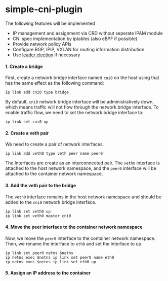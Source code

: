 # simple-cni-plugin

The following features will be implemented
- IP management and assignment via CRD without seperate IPAM module
- CNI spec implementation by iptables (also eBPF if possible)
- Provide network policy APIs
- Configure BGP, IPIP, VXLAN for routing information distribution
- Use [leader election](https://pkg.go.dev/k8s.io/client-go/tools/leaderelection) if necessary

#### 1. Create a bridge

First, create a network bridge interface named `cni0` on the host
using that has the same effect as the following command:

```shell
ip link add cni0 type bridge
```

By default, `cni0` network bridge interface will be administratively down,
which means traffic will not flow through the network bridge interface.
To enable traffic flow, we need to set the network bridge interface to:

```shell
ip link set cni0 up
```

#### 2. Create a veth pair

We need to create a pair of network interfaces.

```shell
ip link add veth0 type veth peer name peer0
```

The Interfaces are create as an interconnected pair.
The `veth0` interface is attached to the host network namespace,
and the `peer0` interface will be attached to the container network namespace.

#### 3. Add the veth pair to the bridge

The `veth0` interface remains in the host network namespace
and should be added to the `cni0` network bridge interface.

```shell
ip link set veth0 up
ip link set veth0 master cni0
```

#### 4. Move the peer interface to the container network namespace

Now, we move the `peer0` interface to the container network namespace.
Then, we rename the interface to `eth0` and set the interface to up.

```shell
ip link set peer0 netns $netns
ip netns exec $netns ip link set peer0 name eth0
ip netns exec $netns ip link set eth0 up
```

#### 5. Assign an IP address to the container